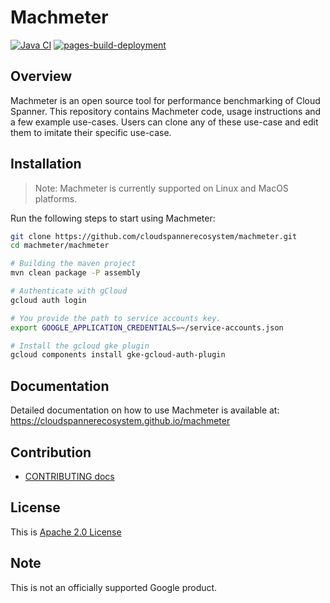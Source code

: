 # Machmeter
[![Java CI](https://github.com/cloudspannerecosystem/machmeter/actions/workflows/ci.yaml/badge.svg)](https://github.com/cloudspannerecosystem/machmeter/actions/workflows/ci.yaml)
[![pages-build-deployment](https://github.com/cloudspannerecosystem/machmeter/actions/workflows/pages/pages-build-deployment/badge.svg)](https://github.com/cloudspannerecosystem/machmeter/actions/workflows/pages/pages-build-deployment)

## Overview

Machmeter is an open source tool for performance benchmarking of Cloud Spanner.
This repository contains Machmeter code, usage instructions and a few example
use-cases. Users can clone any of these use-case and edit them to imitate their 
specific use-case.

## Installation

> Note: Machmeter is currently supported on Linux and MacOS platforms.

Run the following steps to start using Machmeter:

```bash
git clone https://github.com/cloudspannerecosystem/machmeter.git
cd machmeter/machmeter

# Building the maven project
mvn clean package -P assembly

# Authenticate with gCloud
gcloud auth login

# You provide the path to service accounts key.
export GOOGLE_APPLICATION_CREDENTIALS=~/service-accounts.json

# Install the gcloud gke plugin
gcloud components install gke-gcloud-auth-plugin
```

## Documentation

Detailed documentation on how to use Machmeter is available at: https://cloudspannerecosystem.github.io/machmeter

## Contribution

- [CONTRIBUTING docs](./docs/contributing.md)

## License

This is [Apache 2.0 License](./LICENSE)

## Note
This is not an officially supported Google product.
